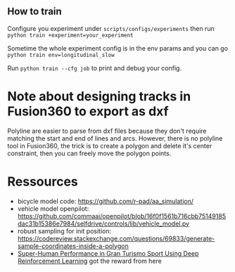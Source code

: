 ## How to train

Configure you experiment under `scripts/configs/experiments` then run `python train +experiment=your_experiment`

Sometime the whole experiment config is in the env params and you can go `python train env=longitudinal_slow`

Run `python train --cfg job` to print and debug your config.

# Note about designing tracks in Fusion360 to export as dxf

Polyline are easier to parse from dxf files because they don't require matching the start and end of lines and arcs. However, there is no polyline tool in Fusion360, the trick is to create a polygon and delete it's center constraint, then you can freely move the polygon points.

# Ressources

- bicycle model code: https://github.com/r-pad/aa_simulation/
- vehicle model openpilot: https://github.com/commaai/openpilot/blob/16f0f1561b716cbb75149185dac31b15386e7984/selfdrive/controls/lib/vehicle_model.py
- robust sampling for init position: https://codereview.stackexchange.com/questions/69833/generate-sample-coordinates-inside-a-polygon
- [Super-Human Performance in Gran Turismo Sport Using Deep Reinforcement Learning](https://arxiv.org/abs/2008.07971) got the reward from here
